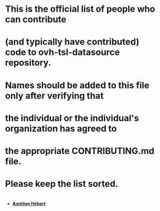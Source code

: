 # This is the official list of people who can contribute
# (and typically have contributed) code to ovh-tsl-datasource repository.
#
# Names should be added to this file only after verifying that
# the individual or the individual's organization has agreed to
# the appropriate CONTRIBUTING.md file.
#
# Please keep the list sorted.
#

* **[Aurélien Hébert](https://github.com/aurrelhebert)**